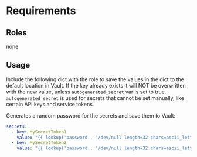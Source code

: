 # Requirements

## Roles

none

## Usage

Include the following dict with the role to save the values in the dict to the default location in Vault. If the key already exists it will NOT be overwritten with the new value, unless `autogenerated_secret` var is set to true. `autogenerated_secret` is used for secrets that cannot be set manually, like certain API keys and service tokens.

Generates a random password for the secrets and save them to Vault:

```yml
secrets:
  - key: MySecretToken1
    value: "{{ lookup('password', '/dev/null length=32 chars=ascii_letters,digits') }}"
  - key: MySecretToken2
    value: "{{ lookup('password', '/dev/null length=32 chars=ascii_letters,digits') }}"
```
